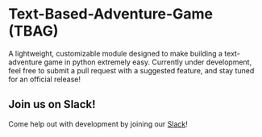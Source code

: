 # Text-Based-Adventure-Game (TBAG)

A lightweight, customizable module designed to make building a text-adventure
game in python extremely easy. Currently under development, feel free to submit
a pull request with a suggested feature, and stay tuned for an official 
release!

## Join us on Slack!

Come help out with development by joining our [Slack](https://tbagdev-invite.herokuapp.com/)!
